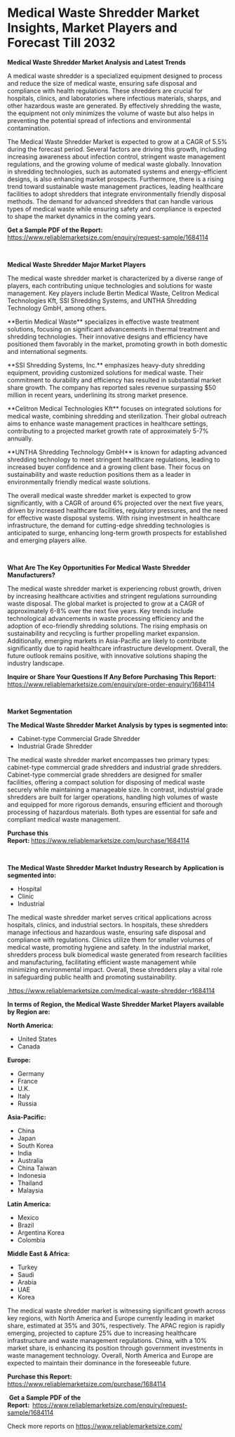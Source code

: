 <p><h1>Medical Waste Shredder Market Insights, Market Players and Forecast Till 2032</h1></p><p><strong>Medical Waste Shredder Market Analysis and Latest Trends</strong></p>
<p><p>A medical waste shredder is a specialized equipment designed to process and reduce the size of medical waste, ensuring safe disposal and compliance with health regulations. These shredders are crucial for hospitals, clinics, and laboratories where infectious materials, sharps, and other hazardous waste are generated. By effectively shredding the waste, the equipment not only minimizes the volume of waste but also helps in preventing the potential spread of infections and environmental contamination.</p><p>The Medical Waste Shredder Market is expected to grow at a CAGR of 5.5% during the forecast period. Several factors are driving this growth, including increasing awareness about infection control, stringent waste management regulations, and the growing volume of medical waste globally. Innovation in shredding technologies, such as automated systems and energy-efficient designs, is also enhancing market prospects. Furthermore, there is a rising trend toward sustainable waste management practices, leading healthcare facilities to adopt shredders that integrate environmentally friendly disposal methods. The demand for advanced shredders that can handle various types of medical waste while ensuring safety and compliance is expected to shape the market dynamics in the coming years.</p></p>
<p><strong>Get a Sample PDF of the Report:&nbsp;</strong> <a href="https://www.reliablemarketsize.com/enquiry/request-sample/1684114?utm_campaign=3201&utm_medium=2&utm_source=Github&utm_content=ia&utm_term=26032025&utm_id=medical-waste-shredder">https://www.reliablemarketsize.com/enquiry/request-sample/1684114</a></p>
<p>&nbsp;</p>
<p><strong>Medical Waste Shredder Major Market Players</strong></p>
<p><p>The medical waste shredder market is characterized by a diverse range of players, each contributing unique technologies and solutions for waste management. Key players include Bertin Medical Waste, Celitron Medical Technologies Kft, SSI Shredding Systems, and UNTHA Shredding Technology GmbH, among others.</p><p>**Bertin Medical Waste** specializes in effective waste treatment solutions, focusing on significant advancements in thermal treatment and shredding technologies. Their innovative designs and efficiency have positioned them favorably in the market, promoting growth in both domestic and international segments.</p><p>**SSI Shredding Systems, Inc.** emphasizes heavy-duty shredding equipment, providing customized solutions for medical waste. Their commitment to durability and efficiency has resulted in substantial market share growth. The company has reported sales revenue surpassing $50 million in recent years, underlining its strong market presence.</p><p>**Celitron Medical Technologies Kft** focuses on integrated solutions for medical waste, combining shredding and sterilization. Their global outreach aims to enhance waste management practices in healthcare settings, contributing to a projected market growth rate of approximately 5-7% annually.</p><p>**UNTHA Shredding Technology GmbH** is known for adapting advanced shredding technology to meet stringent healthcare regulations, leading to increased buyer confidence and a growing client base. Their focus on sustainability and waste reduction positions them as a leader in environmentally friendly medical waste solutions.</p><p>The overall medical waste shredder market is expected to grow significantly, with a CAGR of around 6% projected over the next five years, driven by increased healthcare facilities, regulatory pressures, and the need for effective waste disposal systems. With rising investment in healthcare infrastructure, the demand for cutting-edge shredding technologies is anticipated to surge, enhancing long-term growth prospects for established and emerging players alike.</p></p>
<p>&nbsp;</p>
<p><strong>What Are The Key Opportunities For Medical Waste Shredder Manufacturers?</strong></p>
<p><p>The medical waste shredder market is experiencing robust growth, driven by increasing healthcare activities and stringent regulations surrounding waste disposal. The global market is projected to grow at a CAGR of approximately 6-8% over the next five years. Key trends include technological advancements in waste processing efficiency and the adoption of eco-friendly shredding solutions. The rising emphasis on sustainability and recycling is further propelling market expansion. Additionally, emerging markets in Asia-Pacific are likely to contribute significantly due to rapid healthcare infrastructure development. Overall, the future outlook remains positive, with innovative solutions shaping the industry landscape.</p></p>
<p><strong>Inquire or Share Your Questions If Any Before Purchasing This Report:</strong> <a href="https://www.reliablemarketsize.com/enquiry/pre-order-enquiry/1684114?utm_campaign=3201&utm_medium=2&utm_source=Github&utm_content=ia&utm_term=26032025&utm_id=medical-waste-shredder">https://www.reliablemarketsize.com/enquiry/pre-order-enquiry/1684114</a></p>
<p>&nbsp;</p>
<p><strong>Market Segmentation</strong></p>
<p><strong>The Medical Waste Shredder Market Analysis by types is segmented into:</strong></p>
<p><ul><li>Cabinet-type Commercial Grade Shredder</li><li>Industrial Grade Shredder</li></ul></p>
<p><p>The medical waste shredder market encompasses two primary types: cabinet-type commercial grade shredders and industrial grade shredders. Cabinet-type commercial grade shredders are designed for smaller facilities, offering a compact solution for disposing of medical waste securely while maintaining a manageable size. In contrast, industrial grade shredders are built for larger operations, handling high volumes of waste and equipped for more rigorous demands, ensuring efficient and thorough processing of hazardous materials. Both types are essential for safe and compliant medical waste management.</p></p>
<p><strong>Purchase this Report:&nbsp;</strong><a href="https://www.reliablemarketsize.com/purchase/1684114?utm_campaign=3201&utm_medium=2&utm_source=Github&utm_content=ia&utm_term=26032025&utm_id=medical-waste-shredder">https://www.reliablemarketsize.com/purchase/1684114</a></p>
<p>&nbsp;</p>
<p><strong>The Medical Waste Shredder Market Industry Research by Application is segmented into:</strong></p>
<p><ul><li>Hospital</li><li>Clinic</li><li>Industrial</li></ul></p>
<p><p>The medical waste shredder market serves critical applications across hospitals, clinics, and industrial sectors. In hospitals, these shredders manage infectious and hazardous waste, ensuring safe disposal and compliance with regulations. Clinics utilize them for smaller volumes of medical waste, promoting hygiene and safety. In the industrial market, shredders process bulk biomedical waste generated from research facilities and manufacturing, facilitating efficient waste management while minimizing environmental impact. Overall, these shredders play a vital role in safeguarding public health and promoting sustainability.</p></p>
<p><a href="https://www.reliablemarketsize.com/medical-waste-shredder-r1684114?utm_campaign=3201&utm_medium=2&utm_source=Github&utm_content=ia&utm_term=26032025&utm_id=medical-waste-shredder">&nbsp;https://www.reliablemarketsize.com/medical-waste-shredder-r1684114</a></p>
<p><strong>In terms of Region, the Medical Waste Shredder Market Players available by Region are:</strong></p>
<p>
    <p> <strong> North America: </strong>
        <ul>
            <li>United States</li>
            <li>Canada</li>
        </ul>
        </p> 
    <p> <strong> Europe: </strong>
        <ul>
            <li>Germany</li>
            <li>France</li>
            <li>U.K.</li>
            <li>Italy</li>
            <li>Russia</li>
        </ul>
        </p> 
    <p> <strong> Asia-Pacific: </strong>
        <ul>
            <li>China</li>
            <li>Japan</li>
            <li>South Korea</li>
            <li>India</li>
            <li>Australia</li>
            <li>China Taiwan</li>
            <li>Indonesia</li>
            <li>Thailand</li>
            <li>Malaysia</li>
        </ul>
        </p> 
    <p> <strong> Latin America: </strong>
        <ul>
            <li>Mexico</li>
            <li>Brazil</li>
            <li>Argentina Korea</li>
            <li>Colombia</li>
        </ul>
        </p> 
    <p> <strong> Middle East & Africa: </strong>
        <ul>
            <li>Turkey</li>
            <li>Saudi</li>
            <li>Arabia</li>
            <li>UAE</li>
            <li>Korea</li>
        </ul>
    </p>
    </p>
<p><p>The medical waste shredder market is witnessing significant growth across key regions, with North America and Europe currently leading in market share, estimated at 35% and 30%, respectively. The APAC region is rapidly emerging, projected to capture 25% due to increasing healthcare infrastructure and waste management regulations. China, with a 10% market share, is enhancing its position through government investments in waste management technology. Overall, North America and Europe are expected to maintain their dominance in the foreseeable future.</p></p>
<p><strong>Purchase this Report: </strong><a href="https://www.reliablemarketsize.com/purchase/1684114?utm_campaign=3201&utm_medium=2&utm_source=Github&utm_content=ia&utm_term=26032025&utm_id=medical-waste-shredder">https://www.reliablemarketsize.com/purchase/1684114</a></p>
<p>&nbsp;<strong>Get a Sample PDF of the Report:&nbsp;&nbsp;</strong><a href="https://www.reliablemarketsize.com/enquiry/request-sample/1684114?utm_campaign=3201&utm_medium=2&utm_source=Github&utm_content=ia&utm_term=26032025&utm_id=medical-waste-shredder">https://www.reliablemarketsize.com/enquiry/request-sample/1684114</a></p>
<p><strong></strong></p>
<p>Check more reports on <a href="https://www.reliablemarketsize.com/?utm_campaign=3201&utm_medium=2&utm_source=Github&utm_content=ia&utm_term=26032025&utm_id=medical-waste-shredder">https://www.reliablemarketsize.com/</a></p>